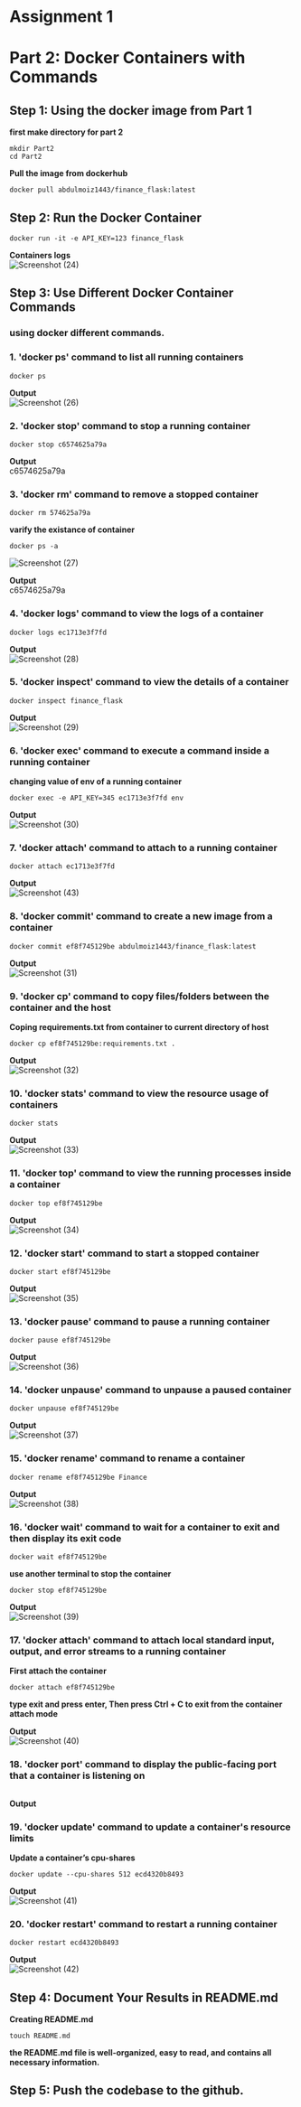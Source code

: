 # Assignment 1
# Part 2: Docker Containers with Commands
## Step 1: Using the docker image from Part 1

**first make directory for part 2**
```
mkdir Part2
cd Part2
```
**Pull the image from dockerhub**
```
docker pull abdulmoiz1443/finance_flask:latest
```
## Step 2: Run the Docker Container
```
docker run -it -e API_KEY=123 finance_flask
```
**Containers logs** <br />
![Screenshot (24)](https://user-images.githubusercontent.com/65711565/227146566-6c23938e-f68b-45fa-8cc9-ad778c1d1d0c.png)

## Step 3: Use Different Docker Container Commands
### using docker different commands.
### 1. 'docker ps' command to list all running containers
```
docker ps 
```
**Output** <br />
![Screenshot (26)](https://user-images.githubusercontent.com/65711565/227149604-a81c32cc-e3e4-42d6-991f-2a0d6a31b346.png)
### 2. 'docker stop' command to stop a running container
```
docker stop c6574625a79a
```
**Output** <br />
c6574625a79a
### 3. 'docker rm' command to remove a stopped container
```
docker rm 574625a79a
```
**varify the existance of container**
```
docker ps -a
```
![Screenshot (27)](https://user-images.githubusercontent.com/65711565/227153265-93c04320-82a5-46b5-9f96-00bf8b0fc2e8.png)

**Output**<br />
c6574625a79a

### 4. 'docker logs' command to view the logs of a container
```
docker logs ec1713e3f7fd
```
**Output** <br />
![Screenshot (28)](https://user-images.githubusercontent.com/65711565/227154974-5745b77a-cf58-4dc6-8c63-a715b94d7463.png)

### 5. 'docker inspect' command to view the details of a container
```
docker inspect finance_flask
```
**Output** <br />
![Screenshot (29)](https://user-images.githubusercontent.com/65711565/227155543-aeac09c2-7bf2-462a-b6d4-b37cec610265.png)

### 6. 'docker exec' command to execute a command inside a running container

**changing value of env of a running container**
```
docker exec -e API_KEY=345 ec1713e3f7fd env
```

**Output** <br />
![Screenshot (30)](https://user-images.githubusercontent.com/65711565/227160508-2fe1ae75-9c2b-464b-911d-13b210ffd1fa.png)

### 7. 'docker attach' command to attach to a running container
```
docker attach ec1713e3f7fd
```
**Output**<br />
![Screenshot (43)](https://user-images.githubusercontent.com/65711565/227188288-37c3f64d-0ee3-4084-b1b9-19f812463289.png)

### 8. 'docker commit' command to create a new image from a container
```
docker commit ef8f745129be abdulmoiz1443/finance_flask:latest
```
**Output** <br />
![Screenshot (31)](https://user-images.githubusercontent.com/65711565/227167395-90560368-2765-4797-bab1-1e57ffb3f460.png)

### 9. 'docker cp' command to copy files/folders between the container and the host

**Coping requirements.txt from container to current directory of host**
```
docker cp ef8f745129be:requirements.txt .
```
**Output** <br />
![Screenshot (32)](https://user-images.githubusercontent.com/65711565/227170400-a6b747cf-cab9-49db-8ec6-912b36dbea67.png)

### 10. 'docker stats' command to view the resource usage of containers

```
docker stats
```
**Output**<br />
![Screenshot (33)](https://user-images.githubusercontent.com/65711565/227171554-17b3118f-f4a8-44c6-b7c5-561f24c60201.png)

### 11. 'docker top' command to view the running processes inside a container
```
docker top ef8f745129be
```
**Output** <br />
![Screenshot (34)](https://user-images.githubusercontent.com/65711565/227172436-f99ca6e7-3b5e-4d23-918c-fdf69f72034c.png)

### 12. 'docker start' command to start a stopped container
```
docker start ef8f745129be
```
**Output** <br />
![Screenshot (35)](https://user-images.githubusercontent.com/65711565/227173704-bda52056-f993-4b3e-9579-5b5968735320.png)
### 13. 'docker pause' command to pause a running container
```
docker pause ef8f745129be
```
**Output** <br />
![Screenshot (36)](https://user-images.githubusercontent.com/65711565/227174590-f2ccdb18-78b6-42d6-8a1c-522ac79d9ea7.png)

### 14. 'docker unpause' command to unpause a paused container
```
docker unpause ef8f745129be
```
**Output** <br />
![Screenshot (37)](https://user-images.githubusercontent.com/65711565/227175123-9bddb76e-8d7d-4fac-a6c3-439b3b75e3ff.png)

### 15. 'docker rename' command to rename a container
```
docker rename ef8f745129be Finance
```
**Output** <br />
![Screenshot (38)](https://user-images.githubusercontent.com/65711565/227175841-7627dea2-3553-44a8-85ed-590c836b11f6.png)

### 16. 'docker wait' command to wait for a container to exit and then display its exit code
```
docker wait ef8f745129be
```

**use another terminal to stop the container**
```
docker stop ef8f745129be
```

**Output** <br />
![Screenshot (39)](https://user-images.githubusercontent.com/65711565/227177566-e0f400ab-f10a-4c6f-9970-5c569a8b1af4.png)

### 17. 'docker attach' command to attach local standard input, output, and error streams to a running container
**First attach the container**
```
docker attach ef8f745129be
```
**type exit and press enter, Then press Ctrl + C to exit from the container attach mode** <br />

**Output** <br />
![Screenshot (40)](https://user-images.githubusercontent.com/65711565/227180325-f2042e82-ac90-4ece-a2d4-42c8c300eb62.png)

### 18. 'docker port' command to display the public-facing port that a container is listening on
```

```
**Output** <br />

### 19. 'docker update' command to update a container's resource limits
**Update a container’s cpu-shares**
```
docker update --cpu-shares 512 ecd4320b8493
```
**Output** <br />
![Screenshot (41)](https://user-images.githubusercontent.com/65711565/227185777-b0820350-99a5-4ce1-a6ac-66928aef9a1f.png)

### 20. 'docker restart' command to restart a running container
```
docker restart ecd4320b8493
```
**Output** <br />
![Screenshot (42)](https://user-images.githubusercontent.com/65711565/227186969-e2e190c3-4e16-4e9a-ae88-73bcae7d29b1.png)
## Step 4:  Document Your Results in README.md
**Creating README.md**
```
touch README.md
```
**the README.md file is well-organized, easy to read, and contains all necessary information.**

## Step 5: Push the codebase to the github.

